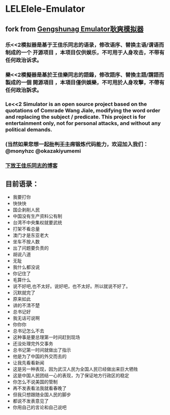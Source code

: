 # LELElele-Emulator

## fork from [Gengshunag Emulator耿爽模拟器](https://github.com/gengshuang1/gengshuang1.github.io)

### 乐<<2模拟器是基于王佳乐同志的语录，修改语序、替换主语/谓语而制成的一个 开源项目 ，本项目仅供娱乐，不可用于人身攻击，不带有任何政治诉求。

### 樂<<2模擬器是基於王佳樂同志的語錄，修改語序、替換主語/謂語而製成的一個 開源項目 ，本項目僅供娛樂，不可用於人身攻擊，不帶有任何政治訴求。

### Le<<2 Simulator is an open source project based on the quotations of Comrade Wang Jiale, modifying the word order and replacing the subject / predicate. This project is for entertainment only, not for personal attacks, and without any political demands.

### (当然如果您想一起~~批判王主席~~锻炼代码能力，欢迎加入我们： @monyhzc @okazakiyumemi

###  [下放王佳乐同志的博客](https://blog.csdn.net/LELElele01)

## 目前语录：

- 我要打你
- 快快快
- 国企剥削人民
- 中国没有生产资料公有制
- 台湾不中央集权就要武统
- 打架不看总量
- 澳门才是东亚老大
- 坐车不按人数
- 出了问题要负责的
- 胡说八道
- 无耻
- 我什么都没说
- 你记住了
- 毛算什么
- 说不好吧,也不太好。说好吧，也不太好。所以就说不好了。
- 沉默就完了
- 原来如此
- 讲的不清不楚
- 总书记好
- 我无话可说啊
- 你你你
- 总书记怎么不去
- 这种事是要总理第一时间赶到现场
- 还没处理完外交事务
- 总书记第一时间就做出了指示
- 他是为了中国的外交而去的
- 让我先看看新闻
- 这是另一种表现，因为武汉人民为全国人民已经做出来巨大牺牲
- 这是中国人民团结一心的表现，为了保证地方行政区的稳定
- 你怎么不说美国的管制
- 再不发表看法我就看春晚了
- 但我只想跟随全国人民的脚步
- 都说不发表意见了
- 你用自己的言论和自己说吧

